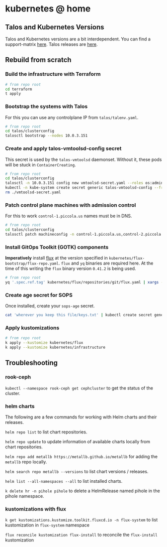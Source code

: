 # kubernetes @ home

## Talos and Kubernetes Versions

Talos and Kubernetes versions are a bit interdependent. You can find a support-matrix [here](https://www.talos.dev/v1.4/introduction/support-matrix/). Talos releases are [here](https://github.com/siderolabs/talos/releases).

## Rebuild from scratch

### Build the infrastructure with Terraform

```bash
# from repo root
cd terraform
t apply
```

### Bootstrap the systems with Talos

For this you can use any controlplane IP from `talos/talenv.yaml`.

```bash
# from repo root
cd talos/clusterconfig
talosctl bootstrap --nodes 10.0.3.151
```

### Create and apply talos-vmtoolsd-config secret

This secret is used by the `talos-vmtoolsd` daemonset. Without it, these pods will be stuck in `ContainerCreating`.

```bash
# from repo root
cd talos/clusterconfig
talosctl -n 10.0.3.151 config new vmtoolsd-secret.yaml --roles os:admin
kubectl -n kube-system create secret generic talos-vmtoolsd-config --from-file=talosconfig=./vmtoolsd-secret.yaml
rm ./vmtoolsd-secret.yaml
```

### Patch control plane machines with admission control

For this to work `control-1.piccola.us` names must be in DNS.

```bash
# from repo root
cd talos/clusterconfig
talosctl patch machineconfig -n control-1.piccola.us,control-2.piccola.us,control-3.piccola.us --patch-file ../patches/admissionControl-patch.yaml
```

### Install GitOps Toolkit (GOTK) components

**Imperatively** install [flux](https://fluxcd.io/flux/components/) at the version specified in `kubernetes/flux-bootstrap/flux-repo.yaml`. `flux` and `yq` binaries are required here. At the time of this writing the `flux` binary version `0.41.2` is being used.

```bash
# from repo root
yq '.spec.ref.tag' kubernetes/flux/repositories/git/flux.yaml | xargs -I{} flux install --components-extra=image-reflector-controller,image-automation-controller --version={} --export | kubectl apply -f -
```

### Create aɡe secret for SOPS

Once installed, create your `sops-age` secret.

```bash
cat 'wherever you keep this file/keys.txt' | kubectl create secret generic sops-age --namespace=flux-system --from-file=age.agekey=/dev/stdin
```

### Apply kustomizations

```bash
# from repo root
k apply --kustomize kubernetes/flux
k apply --kustomize kubernetes/infrastructure
```

## Troubleshooting

### rook-ceph

`kubectl --namespace rook-ceph get cephcluster` to get the status of the cluster.

### helm charts

The following are a few commands for working with Helm charts and their releases.

`helm repo list` to list chart repositories.

`helm repo update` to update information of available charts locally from chart repositories.

`helm repo add metallb https://metallb.github.io/metallb` for adding the `metallb` repo locally.

`helm search repo metallb --versions` to list chart versions / releases.

`helm list --all-namespaces --all` to list installed charts.

`k delete hr -n pihole pihole` to delete a HelmRelease named pihole in the pihole namespace.

### kustomizations with flux

`k get kustomizations.kustomize.toolkit.fluxcd.io -n flux-system` to list kustomization in `flux-system` namespace

`flux reconcile kustomization flux-install` to reconcile the `flux-install` kustomization
